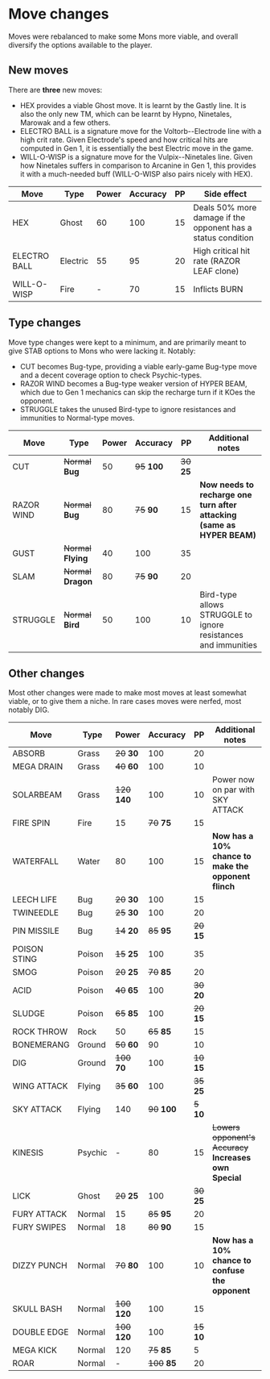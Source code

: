 # Move changes

Moves were rebalanced to make some Mons more viable, and overall diversify the options available to the player.


## New moves

There are **three** new moves:
- HEX provides a viable Ghost move. It is learnt by the Gastly line. It is also the only new TM, which can be learnt by Hypno, Ninetales, Marowak and a few others.
- ELECTRO BALL is a signature move for the Voltorb--Electrode line with a high crit rate. Given Electrode's speed and how critical hits are computed in Gen 1, it is essentially the best Electric move in the game.
- WILL-O-WISP is a signature move for the Vulpix--Ninetales line. Given how Ninetales suffers in comparison to Arcanine in Gen 1, this provides it with a much-needed buff (WILL-O-WISP also pairs nicely with HEX).

| Move         | Type     | Power | Accuracy | PP | Side effect                                                    |
|--------------|----------|-------|----------|----|----------------------------------------------------------------|
| HEX          | Ghost    | 60    | 100      | 15 | Deals 50% more damage if the opponent has a status condition   |
| ELECTRO BALL | Electric | 55    | 95       | 20 | High critical hit rate (RAZOR LEAF clone)                      |
| WILL-O-WISP  | Fire     | -     | 70       | 15 | Inflicts BURN                                                  |


## Type changes

Move type changes were kept to a minimum, and are primarily meant to give STAB options to Mons who were lacking it. Notably:
- CUT becomes Bug-type, providing a viable early-game Bug-type move and a decent coverage option to check Psychic-types.
- RAZOR WIND becomes a Bug-type weaker version of HYPER BEAM, which due to Gen 1 mechanics can skip the recharge turn if it KOes the opponent.
- STRUGGLE takes the unused Bird-type to ignore resistances and immunities to Normal-type moves.


| Move         | Type                  | Power | Accuracy       | PP | Additional notes                                                            |
|--------------|-----------------------|-------|----------------|----|-----------------------------------------------------------------------------|
| CUT          | ~~Normal~~ **Bug**    | 50    | ~~95~~ **100** | ~~30~~ **25** |                                                                  |
| RAZOR WIND   | ~~Normal~~ **Bug**    | 80    | ~~75~~ **90**  | 15 | **Now needs to recharge one turn after attacking (same as HYPER BEAM)**     |
| GUST         | ~~Normal~~ **Flying** | 40    | 100            | 35 |                                                                             |
| SLAM         | ~~Normal~~ **Dragon** | 80    | ~~75~~ **90**  | 20 |                                                                             |
| STRUGGLE     | ~~Normal~~ **Bird**   | 50    | 100            | 10 | Bird-type allows STRUGGLE to ignore resistances and immunities              |


## Other changes

Most other changes were made to make most moves at least somewhat viable, or to give them a niche.
In rare cases moves were nerfed, most notably DIG.


| Move         | Type     | Power            | Accuracy       | PP            | Additional notes                                               |
|--------------|----------|------------------|----------------|---------------|----------------------------------------------------------------|
| ABSORB       | Grass    | ~~20~~ **30**    | 100            | 20            |                                                                |
| MEGA DRAIN   | Grass    | ~~40~~ **60**    | 100            | 10            |                                                                |
| SOLARBEAM    | Grass    | ~~120~~ **140**  | 100            | 10            | Power now on par with SKY ATTACK                               |
| FIRE SPIN    | Fire     | 15               | ~~70~~ **75**  | 15            |                                                                |
| WATERFALL    | Water    | 80               | 100            | 15            | **Now has a 10% chance to make the opponent flinch**           |
| LEECH LIFE   | Bug      | ~~20~~ **30**    | 100            | 15            |                                                                |
| TWINEEDLE    | Bug      | ~~25~~ **30**    | 100            | 20            |                                                                |
| PIN MISSILE  | Bug      | ~~14~~ **20**    | ~~85~~ **95**  | ~~20~~ **15** |                                                                |
| POISON STING | Poison   | ~~15~~ **25**    | 100            | 35            |                                                                |
| SMOG         | Poison   | ~~20~~ **25**    | ~~70~~ **85**  | 20            |                                                                |
| ACID         | Poison   | ~~40~~ **65**    | 100            | ~~30~~ **20** |                                                                |
| SLUDGE       | Poison   | ~~65~~ **85**    | 100            | ~~20~~ **15** |                                                                |
| ROCK THROW   | Rock     | 50               | ~~65~~ **85**  | 15            |                                                                |
| BONEMERANG   | Ground   | ~~50~~ **60**    | 90             | 10            |                                                                |
| DIG          | Ground   | ~~100~~ **70**   | 100            | ~~10~~ **15** |                                                                |
| WING ATTACK  | Flying   | ~~35~~ **60**    | 100            | ~~35~~ **25** |                                                                |
| SKY ATTACK   | Flying   | 140              | ~~90~~ **100** | ~~5~~ **10**  |                                                                |
| KINESIS      | Psychic  | -                | 80             | 15            | ~~Lowers opponent's Accuracy~~ **Increases own Special**       |
| LICK         | Ghost    | ~~20~~ **25**    | 100            | ~~30~~ **25** |                                                                |
| FURY ATTACK  | Normal   | 15               | ~~85~~ **95**  | 20            |                                                                |
| FURY SWIPES  | Normal   | 18               | ~~80~~ **90**  | 15            |                                                                |
| DIZZY PUNCH  | Normal   | ~~70~~ **80**    | 100            | 10            | **Now has a 10% chance to confuse the opponent**               |
| SKULL BASH   | Normal   | ~~100~~ **120**  | 100            | 15            |                                                                |
| DOUBLE EDGE  | Normal   | ~~100~~ **120**  | 100            | ~~15~~ **10** |                                                                |
| MEGA KICK    | Normal   | 120              | ~~75~~ **85**  | 5             |                                                                |
| ROAR         | Normal   | -                | ~~100~~ **85** | 20            |                                                                |















